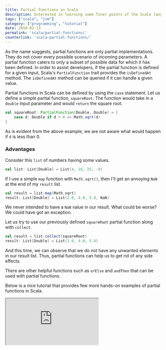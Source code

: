 ```yaml
---
title: Partial Functions in Scala
description: Interested in learning some finer points of the Scala language? Read on to get a quick overview of Scala's partial functions, and how they aid in development. This quick hands-on lesson on partial functions in Scala and how they help in development. The article also provides partial function code snippet
tags: ["scala", "jvm"]
category: ["programming", "tutorial"]
date: 2018-02-13
permalink: 'scala/partial-functions/'
counterlink: 'scala-partial-functions/'
---
```



As the name suggests, partial functions are only partial implementations. They do not cover every possible scenario of incoming parameters. A partial function caters to only a subset of possible data for which it has been defined. In order to assist developers, if the partial function is defined for a given input, Scala's `PartialFunction` trait provides the `isDefinedAt` method. The `isDefinedAt` method can be queried if it can handle a given value.

Partial functions in Scala can be defined by using the `case` statement. Let us define a simple partial function, `squareRoot`. The function would take in a `double` input parameter and would `return` the square root.

```scala
val squareRoot: PartialFunction[Double, Double] = { 
    case d: Double if d > 0 => Math.sqrt(d) 
} 
```

As is evident from the above example, we are not aware what would happen if `d` is less than 0.

### Advantages
Consider this `list` of numbers having some values.

```scala
val list: List[Double] = List(4, 16, 25, -9)
```

If I use a simple `map` function with `Math.sqrt()`, then I'll get an annoying `NaN` at the end of my `result` list.

```scala
val result = list.map(Math.sqrt)
result: List[Double] = List(2.0, 4.0, 5.0, NaN)
```

We never intended to have a `NaN` value in our result. What could be worse? We could have got an exception.

Let us try to use our previously defined `squareRoot` partial function along with `collect`.

```scala
val result = list.collect(squareRoot)
result: List[Double] = List(2.0, 4.0, 5.0)
```

And this time, we can observe that we do not have any unwanted elements in our result list. Thus, partial functions can help us to get rid of any side effects.

There are other helpful functions such as `orElse` and `andThen` that can be used with partial functions.

Below is a nice tutorial that provides few more hands-on examples of partial functions in Scala.

<iframe src="https://www.youtube.com/embed/DJ3RbPYbNHg"></iframe>
